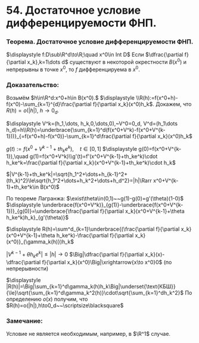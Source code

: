 # 54. Достаточное условие дифференцируемости ФНП.

### Теорема. Достаточное условие дифференцируемости ФНП.
$\displaystyle f:D\sub\R^d\to\R;\quad x^0\in Int D$
Если $\dfrac{\partial f}{\partial x_k},k=1\dots d$ существуют в некоторой окрестности $B(x^0)$ и  непрерывны в точке $x^0$, то $f$ дифференцируема в $x^0$.

### Доказательство:
Возьмём $h\in\R^d:x^0+h\in B(x^0).$
$\displaystyle \\R(h):=f(x^0+h)-f(x^0)-\sum_{k=1}^{d}\frac{\partial f}{\partial x_k}(x^0)h_k$.
Докажем, что $\displaystyle R(h)=o(|h|),~h\to0_d$.

$\displaystyle V^k=(h_1,\dots, h_k,0,\dots,0),~V^0=0_d,
V^d=(h_1\dots h_d)=h\\R(h)=\underbrace{\sum_{k=1}^d(f(x^0+V^k)-f(x^0+V^{k-1}))}_{=f(x^0+h)-f(x^0)}-\sum_{k=1}^d\frac{\partial f}{\partial x_k}(x^0)h_k$

$g(t):=f(x^0+V^{k-1}+th_ke^k),\quad t\in[0,1]$
$\displaystyle g(0)=f(x^0+V^{k-1}),\quad g(1)=f(x^0+V^k)\\g'(t)=f'(x^0+V^{k-1}+th_ke^k)\cdot h_ke^k=\frac{\partial f}{\partial x_k}(x^0+V^{k-1}+th_ke^k)\cdot h_k$

 $|V^{k-1}+th_ke^k|=\sqrt{h_1^2+\dots+h_{k-1}^2+(th_k)^2}\le\sqrt{h_1^2+\dots+h_k^2+\dots+h_d^2}=|h|\Rarr x^0+V^{k-1}+th_ke^k\in B(x^0)$

По теореме Лагранжа: $\exist\theta\in(0,1)~~g(1)-g(0)=g'(\theta)(1-0)$
$\displaystyle \underbrace{f(x^0+V^k)}_{g(1)}-\underbrace{f(x^0+V^{k-1})}_{g(0)}=\underbrace{\frac{\partial f}{\partial x_k}(x^0+V^{k-1}+\theta h_ke^k)h_k}_{g'(\theta)}$

$\displaystyle R(h)=\sum^d_{k=1}\underbrace{(\frac{\partial f}{\partial x_k}(x^0+V^{k-1}+\theta h_ke^k)-\frac{\partial f}{\partial x_k}(x^0)}_{\gamma_k(h)})h_k$

$\displaystyle|V^{k-1}+\theta h_ke^k|\le|h|\to0$
$\Big|\dfrac{\partial f}{\partial x_k}(x)-\dfrac{\partial f}{\partial x_k}(x^0)\Big|\xrightarrow{x\to x^0}0$ (по непрерывности)

$\displaystyle |R(h)|=\Big|\sum_{k=1}^d\gamma_k(h)h_k\Big|\underset{\text{КБШ}}{\le}\sqrt{\sum_{k=1}^d\gamma_k^2(h)}\cdot\sqrt{\sum_{k=1}^dh_k^2}$
По определению $o(x)$ получим, что $R(h)=o(|h|),h\to0_d~~\scriptsize\blacksquare$

### Замечание:
Условие не является необходимым, например, в $\R^1$ случае.
